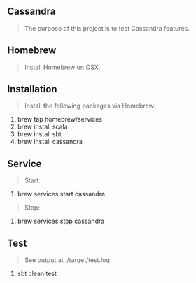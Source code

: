 Cassandra
---------
>The purpose of this project is to test Cassandra features.

Homebrew
--------
>Install Homebrew on OSX.

Installation
------------
>Install the following packages via Homebrew:

1. brew tap homebrew/services
2. brew install scala
3. brew install sbt
4. brew install cassandra

Service
-------
>Start:

1. brew services start cassandra

>Stop:

1. brew services stop cassandra

Test
----
>See output at ./target/test.log

1. sbt clean test
